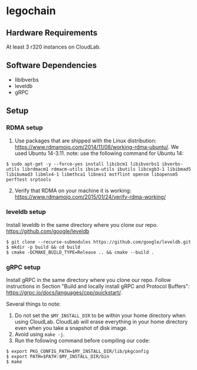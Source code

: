 # legochain

## Hardware Requirements
At least 3 r320 instances on CloudLab.

## Software Dependencies
- libibverbs 
- leveldb
- gRPC

## Setup
### RDMA setup
1. Use packages that are shipped with the Linux distribution:
https://www.rdmamojo.com/2014/11/08/working-rdma-ubuntu/. We used Ubuntu 14-3.11. note: use the following command for Ubuntu 14: 
```shell
$ sudo apt-get -y --force-yes install libibcm1 libibverbs1 ibverbs-utils librdmacm1 rdmacm-utils ibsim-utils ibutils libcxgb3-1 libibmad5 libibumad3 libmlx4-1 libmthca1 libnes1 mstflint opensm libopensm5 perftest srptools
```

2. Verify that RDMA on your machine it is working:
https://www.rdmamojo.com/2015/01/24/verify-rdma-working/


### leveldb setup
Install leveldb in the same directory where you clone our repo.
https://github.com/google/leveldb
```shell
$ git clone --recurse-submodules https://github.com/google/leveldb.git
$ mkdir -p build && cd build
$ cmake -DCMAKE_BUILD_TYPE=Release .. && cmake --build .
```

### gRPC setup
Install gRPC in the same directory where you clone our repo.
Follow instructions in Section "Build and locally install gRPC and Protocol Buffers": https://grpc.io/docs/languages/cpp/quickstart/.

Several things to note: 
1. Do not set the ```$MY_INSTALL_DIR``` to be within your home directory when using CloudLab. CloudLab will erase everything in your home directory even when you take a snapshot of disk image.
2. Avoid using ```make -j```. 
3. Run the following command before compiling our code:
```shell
$ export PKG_CONFIG_PATH=$MY_INSTALL_DIR/lib/pkgconfig
$ export PATH=$PATH:$MY_INSTALL_DIR/bin
$ make
```


